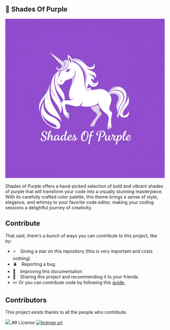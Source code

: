 ## 🦄 Shades Of Purple

<img src="./img/icon.png">

Shades of Purple offers a hand-picked selection of bold and vibrant shades of purple that will transform your code into a visually stunning masterpiece. With its carefully crafted color palette, this theme brings a sense of style, elegance, and whimsy to your favorite code editor, making your coding sessions a delightful journey of creativity. 

## Contribute

That said, there's a bunch of ways you can contribute to this project, like by:

* ⭐ Giving a star on this repository (this is very important and costs nothing)
* 🪲 Reporting a bug
* 📄 Improving this documentation
* 🚨 Sharing this project and recommending it to your friends
* ✏️ Or you can contribute code by following this <a href="./docs/CONTRIBUTING.md">guide.</a>

## Contributors

This project exists thanks to all the people who contribute.

<a href="https://github.com/BrunoCiccarino/ShadesOfPurple-JetBrains/graphs/contributors">
  <img src="https://contrib.rocks/image?repo=BrunoCiccarino/ShadesOfPurple-JetBrains&max=24" />
</a>
## License

<!-- License -->
  <a href="LICENSE" target="_blank" rel="noopener noreferrer">
    <img alt="license url" src="https://img.shields.io/badge/license%20-MIT-1C1E26?style=for-the-badge&labelColor=1C1E26&color=61ffca"/>
  </a>